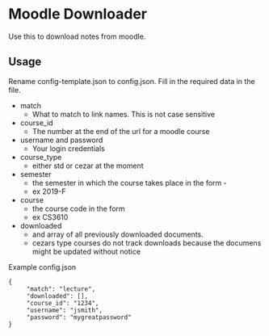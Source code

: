 # Moodle Downloader
Use this to download notes from moodle.

## Usage
Rename config-template.json to config.json.
Fill in the required data in the file.

- match
    - What to match to link names. This is not case sensitive
- course_id
    - The number at the end of the url for a moodle course
- username and password
    - Your login credentials
- course_type
    - either std or cezar at the moment
- semester
    - the semester in which the course takes place in the form <year>-<first letter of season>
    - ex 2019-F
- course
    - the course code in the form <subeject><course number>
    - ex CS3610
- downloaded
    - and array of all previously downloaded documents.
    - cezars type courses do not track downloads because the documens might be updated without notice

Example config.json
```
{
     "match": "lecture",
     "downloaded": [],
     "course_id": "1234",
     "username": "jsmith",
     "password": "mygreatpassword"
}
```